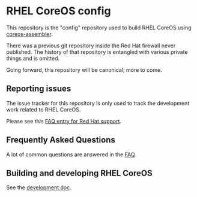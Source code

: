 # RHEL CoreOS config

This repository is the "config" repository used to build
RHEL CoreOS using [coreos-assembler](https://github.com/coreos/coreos-assembler/).

There was a previous git repository inside the Red Hat
firewall never published.  The history of that repository
is entangled with various private things and is omitted.

Going forward, this repository will be canonical; more
to come.

## Reporting issues

The issue tracker for this repository is only used to track the development
work related to RHEL CoreOS.

Please see this [FAQ entry for Red Hat support](docs/faq.md#q-where-should-i-report-issues-with-openshift-container-platform-or-red-hat-coreos).

## Frequently Asked Questions

A lot of common questions are answered in the [FAQ](docs/faq.md).

## Building and developing RHEL CoreOS

See the [development doc](docs/development.md).